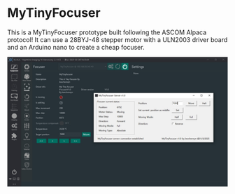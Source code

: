 # MyTinyFocuser
This is a MyTinyFocuser prototype built following the ASCOM Alpaca protocol! It can use a 28BYJ-48 stepper motor with a ULN2003 driver board and an Arduino nano to create a cheap focuser.

![MyTinyFocuser UI Preview](preview.png)

